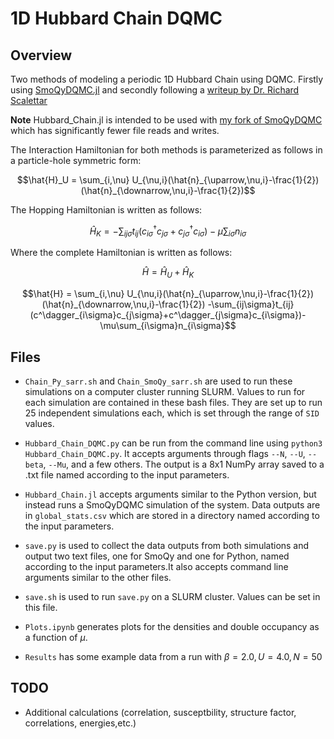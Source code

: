 # 1D Hubbard Chain DQMC

## Overview

Two methods of modeling a periodic 1D Hubbard Chain using DQMC. Firstly using [SmoQyDQMC.jl](https://github.com/SmoQySuite/SmoQyDQMC.jl) and secondly following a [writeup by Dr. Richard Scalettar](https://scalettar.physics.ucdavis.edu/michigan/howto1.pdf)

**Note** Hubbard_Chain.jl is intended to be used with [my fork of SmoQyDQMC](https://github.com/swestastic/SmoQyDQMC.jl/) which has significantly fewer file reads and writes.

The Interaction Hamiltonian for both methods is parameterized as follows in a particle-hole symmetric form:

```math
\hat{H}_U = \sum_{i,\nu} U_{\nu,i}(\hat{n}_{\uparrow,\nu,i}-\frac{1}{2})(\hat{n}_{\downarrow,\nu,i}-\frac{1}{2})
```
The Hopping Hamiltonian is written as follows:

```math
\hat{H}_K = -\sum_{ij\sigma}t_{ij}(c^\dagger_{i\sigma}c_{j\sigma}+c^\dagger_{j\sigma}c_{i\sigma})-\mu\sum_{i\sigma}n_{i\sigma}
```
Where the complete Hamiltonian is written as follows:

```math
\hat{H} = \hat{H}_U + \hat{H}_K
```

```math
\hat{H} = \sum_{i,\nu} U_{\nu,i}(\hat{n}_{\uparrow,\nu,i}-\frac{1}{2})(\hat{n}_{\downarrow,\nu,i}-\frac{1}{2}) -\sum_{ij\sigma}t_{ij}(c^\dagger_{i\sigma}c_{j\sigma}+c^\dagger_{j\sigma}c_{i\sigma})-\mu\sum_{i\sigma}n_{i\sigma}
```

## Files

- `Chain_Py_sarr.sh` and `Chain_SmoQy_sarr.sh` are used to run these simulations on a computer cluster running SLURM. Values to run for each simulation are contained in these bash files. They are set up to run 25 independent simulations each, which is set through the range of `SID` values.

- `Hubbard_Chain_DQMC.py` can be run from the command line using `python3 Hubbard_Chain_DQMC.py`. It accepts arguments through flags `--N`, `--U`, `--beta`, `--Mu`, and a few others. The output is a 8x1 NumPy array saved to a .txt file named according to the input parameters.

- `Hubbard_Chain.jl` accepts arguments similar to the Python version, but instead runs a SmoQyDQMC simulation of the system. Data outputs are in `global_stats.csv` which are stored in a directory named according to the input parameters.

- `save.py` is used to collect the data outputs from both simulations and output two text files, one for SmoQy and one for Python, named according to the input parameters.It also accepts command line arguments similar to the other files.

- `save.sh` is used to run `save.py` on a SLURM cluster. Values can be set in this file.

- `Plots.ipynb` generates plots for the densities and double occupancy as a function of $\mu$. 

- `Results` has some example data from a run with $\beta=2.0, U=4.0, N=50$

## TODO

- Additional calculations (correlation, susceptbility, structure factor, correlations, energies,etc.)
